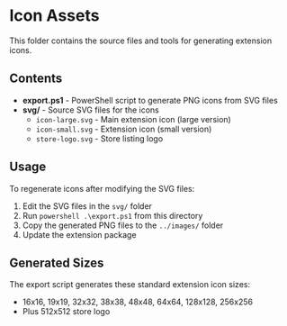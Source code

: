 # Icon Assets

This folder contains the source files and tools for generating extension icons.

## Contents

- **export.ps1** - PowerShell script to generate PNG icons from SVG files
- **svg/** - Source SVG files for the icons
  - `icon-large.svg` - Main extension icon (large version)
  - `icon-small.svg` - Extension icon (small version) 
  - `store-logo.svg` - Store listing logo

## Usage

To regenerate icons after modifying the SVG files:

1. Edit the SVG files in the `svg/` folder
2. Run `powershell .\export.ps1` from this directory
3. Copy the generated PNG files to the `../images/` folder
4. Update the extension package

## Generated Sizes

The export script generates these standard extension icon sizes:
- 16x16, 19x19, 32x32, 38x38, 48x48, 64x64, 128x128, 256x256
- Plus 512x512 store logo